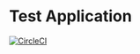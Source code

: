 # Test Application

[![CircleCI](https://circleci.com/gh/circleci/circleci-docs.svg?style=svg)](https://circleci.com/gh/ChaseKnowlden/HelloWorld)
